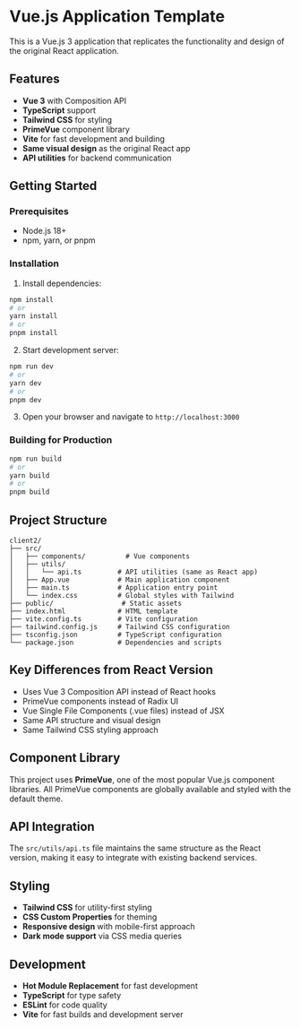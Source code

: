 # Vue.js Application Template

This is a Vue.js 3 application that replicates the functionality and design of the original React application.

## Features

- **Vue 3** with Composition API
- **TypeScript** support
- **Tailwind CSS** for styling
- **PrimeVue** component library
- **Vite** for fast development and building
- **Same visual design** as the original React app
- **API utilities** for backend communication

## Getting Started

### Prerequisites

- Node.js 18+ 
- npm, yarn, or pnpm

### Installation

1. Install dependencies:
```bash
npm install
# or
yarn install
# or
pnpm install
```

2. Start development server:
```bash
npm run dev
# or
yarn dev
# or
pnpm dev
```

3. Open your browser and navigate to `http://localhost:3000`

### Building for Production

```bash
npm run build
# or
yarn build
# or
pnpm build
```

## Project Structure

```
client2/
├── src/
│   ├── components/          # Vue components
│   ├── utils/
│   │   └── api.ts         # API utilities (same as React app)
│   ├── App.vue            # Main application component
│   ├── main.ts            # Application entry point
│   └── index.css          # Global styles with Tailwind
├── public/                 # Static assets
├── index.html             # HTML template
├── vite.config.ts         # Vite configuration
├── tailwind.config.js     # Tailwind CSS configuration
├── tsconfig.json          # TypeScript configuration
└── package.json           # Dependencies and scripts
```

## Key Differences from React Version

- Uses Vue 3 Composition API instead of React hooks
- PrimeVue components instead of Radix UI
- Vue Single File Components (.vue files) instead of JSX
- Same API structure and visual design
- Same Tailwind CSS styling approach

## Component Library

This project uses **PrimeVue**, one of the most popular Vue.js component libraries. All PrimeVue components are globally available and styled with the default theme.

## API Integration

The `src/utils/api.ts` file maintains the same structure as the React version, making it easy to integrate with existing backend services.

## Styling

- **Tailwind CSS** for utility-first styling
- **CSS Custom Properties** for theming
- **Responsive design** with mobile-first approach
- **Dark mode support** via CSS media queries

## Development

- **Hot Module Replacement** for fast development
- **TypeScript** for type safety
- **ESLint** for code quality
- **Vite** for fast builds and development server

